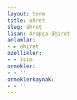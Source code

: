 ```yaml
---
layout: term
title: ahret
slug: ahret
lisan: Arapça āḫiret
anlamlar:
- ► ahiret
ozellikler:
- - isim
ornekler:
- - ''
orneklerkaynak:
- - ''
---
```

